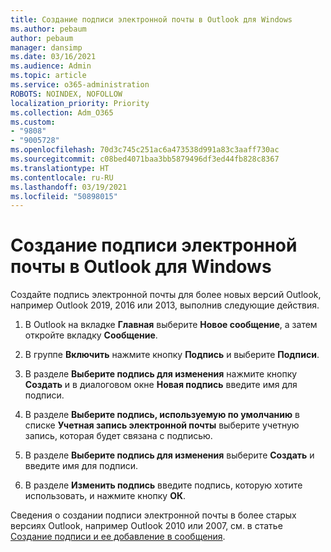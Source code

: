 ```yaml
---
title: Создание подписи электронной почты в Outlook для Windows
ms.author: pebaum
author: pebaum
manager: dansimp
ms.date: 03/16/2021
ms.audience: Admin
ms.topic: article
ms.service: o365-administration
ROBOTS: NOINDEX, NOFOLLOW
localization_priority: Priority
ms.collection: Adm_O365
ms.custom:
- "9808"
- "9005728"
ms.openlocfilehash: 70d3c745c251ac6a473538d991a83c3aaff730ac
ms.sourcegitcommit: c08bed4071baa3bb5879496df3ed44fb828c8367
ms.translationtype: HT
ms.contentlocale: ru-RU
ms.lasthandoff: 03/19/2021
ms.locfileid: "50898015"
---
```

# <a name="create-an-email-signature-in-outlook-for-windows"></a>Создание подписи электронной почты в Outlook для Windows

Создайте подпись электронной почты для более новых версий Outlook, например Outlook 2019, 2016 или 2013, выполнив следующие действия.

1. В Outlook на вкладке **Главная** выберите **Новое сообщение**, а затем откройте вкладку **Сообщение**.

1. В группе **Включить** нажмите кнопку **Подпись** и выберите **Подписи**.

1. В разделе **Выберите подпись для изменения** нажмите кнопку **Создать** и в диалоговом окне **Новая подпись** введите имя для подписи.

1. В разделе **Выберите подпись, используемую по умолчанию** в списке **Учетная запись электронной почты** выберите учетную запись, которая будет связана с подписью.

1. В разделе **Выберите подпись для изменения** выберите **Создать** и введите имя для подписи.

1. В разделе **Изменить подпись** введите подпись, которую хотите использовать, и нажмите кнопку **ОК**.

Сведения о создании подписи электронной почты в более старых версиях Outlook, например Outlook 2010 или 2007, см. в статье [Создание подписи и ее добавление в сообщения](https://support.microsoft.com/office/8ee5d4f4-68fd-464a-a1c1-0e1c80bb27f2#ID0EAADAAA=Office_2007_-_2010).

